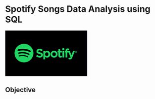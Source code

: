 # Spotify Songs Data Analysis using SQL

![Spotify Logo](https://github.com/sreechub/Spotify_SQL_Project/blob/main/spotify_img.png)

## Objective
